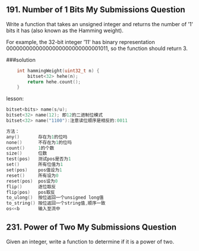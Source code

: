 ## 191. Number of 1 Bits My Submissions Question

Write a function that takes an unsigned integer and returns the number of ’1' bits it has (also known as the Hamming weight).

For example, the 32-bit integer ’11' has binary representation 00000000000000000000000000001011, so the function should return 3.

###solution
```C++
    int hammingWeight(uint32_t n) {
        bitset<32> hehe(n);
        return hehe.count();
    }
```
lesson:
```C++
bitset<bits> name(s/u);
bitset<32> name(12); 即12的二进制位模式
bitset<32> name("1100"):注意读位顺序是相反的:0011

方法：
any()       存在为1的位吗
none()      不存在为1的位吗
count()     1的个数
size()      位数
test(pos)   测试pos是否为1
set()       所有位值为1
set(pos)    pos值设为1
reset()     所有设为0
reset(pos)  pos设为0
flip()      逐位取反
flip(pos)   pos取反
to_ulong()  按位返回一个unsigned long值
to_string() 按位返回一个string值,顺序一致
os<<b       输入至流中
```
## 231. Power of Two My Submissions Question

Given an integer, write a function to determine if it is a power of two.